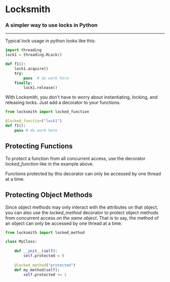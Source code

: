 # Locksmith
### A simpler way to use locks in Python

--------------------

Typical lock usage in python looks like this:
```python
import threading
lock1 = threading.RLock()

def f1():
    lock1.acquire()
    try:
        pass  # do work here
    finally:
        lock1.release()
```

With Locksmith, you don't have to worry about instantiating, locking, and releasing locks. Just add a decorator to your functions.

```python
from locksmith import locked_function

@locked_function("lock1")
def f1():
    pass # do work here

```

Protecting Functions
-----------------

To protect a function from all concurrent access, use the decorator *locked_function* like in the example above.

Functions protected by this decorator can only be accessed by one thread at a time.

Protecting Object Methods
-------------------------
Since object methods may only interact with the attributes on that object, you can also use the *locked_method* decorator to protect object methods from concurrent access *on the same object*. That is to say, the method of an object can only be accessed by one thread at a time.

```python
from locksmith import locked_method

class MyClass:
    
    def __init__(self):
        self.protected = 0
        
    @locked_method("protected")
    def my_method(self):
        self.protected += 1

```
